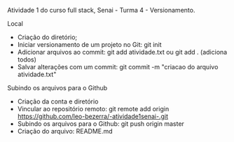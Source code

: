 Atividade 1 do curso full stack, Senai - Turma 4 - Versionamento.

Local
- Criação do diretório;
- Iniciar versionamento de um projeto no Git: git init
- Adicionar arquivos ao commit: git add atividade.txt ou git add . (adiciona todos)
- Salvar alterações com um commit: git commit -m "criacao do arquivo atividade.txt"

Subindo os arquivos para o Github

- Criação da conta e diretório
- Vincular ao repositório remoto:  git remote add origin https://github.com/leo-bezerra/-atividade1senai-.git
- Subindo os arquivos para o Github: git push origin master
- Criação do arquivo: README.md